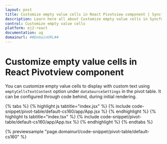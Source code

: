 ```yaml
---
layout: post
title: Customize empty value cells in React Pivotview component | Syncfusion
description: Learn here all about Customize empty value cells in Syncfusion React Pivotview component of Syncfusion Essential JS 2 and more.
control: Customize empty value cells 
platform: ej2-react
documentation: ug
domainurl: ##DomainURL##
---
```


# Customize empty value cells in React Pivotview component

You can customize empty value cells to display with custom text using `emptyCellsTextContent` option under `dataSourceSettings` in the pivot table. It can be configured through code behind, during initial rendering.

{% tabs %}
{% highlight js tabtitle="index.jsx" %}
{% include code-snippet/pivot-table/default-cs160/app/App.jsx %}
{% endhighlight %}
{% highlight ts tabtitle="index.tsx" %}
{% include code-snippet/pivot-table/default-cs160/app/App.tsx %}
{% endhighlight %}
{% endtabs %}

 {% previewsample "page.domainurl/code-snippet/pivot-table/default-cs160" %}
